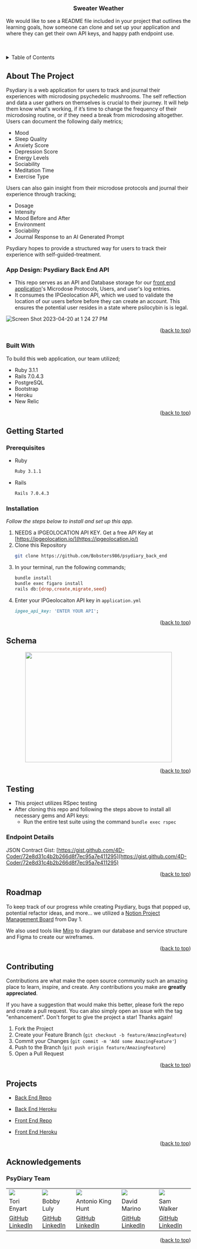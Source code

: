 <a name="readme-top"></a>

<!-- PROJECT LOGO -->
<br />
<br>
  <h3 align="center">Sweater Weather</h3>
  <p>We would like to see a README file included in your project that outlines the learning goals, how someone can clone and set up your application and where they can get their own API keys, and happy path endpoint use.</p>
<br>

</div>
<br>


<!-- TABLE OF CONTENTS -->
<details>
  <summary>Table of Contents</summary>
  <ol>
    <li>
      <a href="#about-the-project">About The Project</a>
      <ul>
        <li><a href="#built-with">Built With</a></li>
      </ul>
    </li>
    <li>
      <a href="#getting-started">Getting Started</a>
      <ul>
        <li><a href="#prerequisites">Prerequisites</a></li>
        <li><a href="#installation">Installation</a></li>
      </ul>
    </li>
    <li><a href="#schema">Psydiary Schema</a></li>
    <li><a href="#roadmap">Roadmap</a></li>
    <li><a href="#contributing">Contributing</a></li>
    <li><a href="#projects">Project Links</a></li>
    <li><a href="#acknowledgements">Acknowlegdements</a></li>
  </ol>
</details>


## About The Project

Psydiary is a web application for users to track and journal their experiences with microdosing psychedelic mushrooms. The self reflection and data a user gathers on themselves is crucial to their journey. It will help them know what's working, if it’s time to change the frequency of their microdosing routine, or if they need a break from microdosing altogether. Users can document the following daily metrics;

* Mood
* Sleep Quality
* Anxiety Score
* Depression Score
* Energy Levels
* Sociability
* Meditation Time
* Exercise Type

Users can also gain insight from their microdose protocols and journal their experience through tracking;
* Dosage
* Intensity
* Mood Before and After
* Environment
* Sociability
* Journal Response to an AI Generated Prompt

Psydiary hopes to provide a structured way for users to track their experience with self-guided-treatment.


### App Design: Psydiary Back End API

* This repo serves as an API and Database storage for our [front end application](https://github.com/Psydiary/psydiary_front_end)'s Microdose Protocols, Users, and user's log entries.
* It consumes the IPGeolocation API, which we used to validate the location of our users before before they can create an account. This ensures the potential user resides in a state where psilocybin is is legal.

![Screen Shot 2023-04-20 at 1 24 27 PM](https://user-images.githubusercontent.com/116821829/233442087-cea5421d-4098-4452-a937-d62d04d5fdcf.png)

<p align="right">(<a href="#readme-top">back to top</a>)</p>


### Built With

To build this web application, our team utilized;

* Ruby 3.1.1
* Rails 7.0.4.3
* PostgreSQL
* Bootstrap
* Heroku
* New Relic


<p align="right">(<a href="#readme-top">back to top</a>)</p>


## Getting Started
<!-- can change this later or add more detail -->
### Prerequisites

* Ruby
  ```sh
  Ruby 3.1.1
  ```

* Rails
  ```sh
  Rails 7.0.4.3
  ```


### Installation

_Follow the steps below to install and set up this app._

1. NEEDS a IPGEOLOCATION API KEY. Get a free API Key at [https://ipgeolocation.io/](https://ipgeolocation.io/)
2. Clone this Repository
   ```sh
   git clone https://github.com/Bobsters986/psydiary_back_end
   ```
3. In your terminal, run the following commands;
    ```sh
    bundle install
    bundle exec figaro install
    rails db:{drop,create,migrate,seed}
    ```
4. Enter your IPGeolocaiton API key in `application.yml`
   ```ruby
   ipgeo_api_key: 'ENTER YOUR API';
   ```

<p align="right">(<a href="#readme-top">back to top</a>)</p>


<!-- USAGE EXAMPLES -->
## Schema

<div align="center">
  <a href="https://miro.com/app/board/uXjVMUDieY4=/">
    <img src= "https://user-images.githubusercontent.com/116703107/233499169-b57a55f5-e88c-4c61-9578-5c371a7f8874.png" height="300" width="400">
  </a>
</div>


<p align="right">(<a href="#readme-top">back to top</a>)</p>


<!-- Testing -->
## Testing

* This project utilizes RSpec testing
* After cloning this repo and following the steps above to install all necessary gems and API keys:
  * Run the entire test suite using the command `bundle exec rspec`


<!-- JSON Contract -->
### Endpoint Details

JSON Contract Gist: [https://gist.github.com/4D-Coder/72e8d31c4b2b266d8f7ec95a7e411295](https://gist.github.com/4D-Coder/72e8d31c4b2b266d8f7ec95a7e411295)

<p align="right">(<a href="#readme-top">back to top</a>)</p>


<!-- ROADMAP -->
## Roadmap

To keep track of our progress while creating Psydiary, bugs that popped up, potential refactor ideas, and more... we utilized a [Notion Project Management Board](https://alluring-phlox-b74.notion.site/72a9807f1fec4b40a63d0fc8908cb7e8?v=aec33fee246f41b5bf8e7ae6ea7f9796) from Day 1.

We also used tools like [Miro](https://miro.com/app/board/uXjVMUDieY4=/) to diagram our database and service structure and Figma to create our wireframes.


<p align="right">(<a href="#readme-top">back to top</a>)</p>


<!-- CONTRIBUTING -->
## Contributing

Contributions are what make the open source community such an amazing place to learn, inspire, and create. Any contributions you make are **greatly appreciated**.

If you have a suggestion that would make this better, please fork the repo and create a pull request. You can also simply open an issue with the tag "enhancement".
Don't forget to give the project a star! Thanks again!

1. Fork the Project
2. Create your Feature Branch (`git checkout -b feature/AmazingFeature`)
3. Commit your Changes (`git commit -m 'Add some AmazingFeature'`)
4. Push to the Branch (`git push origin feature/AmazingFeature`)
5. Open a Pull Request

<p align="right">(<a href="#readme-top">back to top</a>)</p>


<!-- CONTACT -->
## Projects

* [Back End Repo](https://github.com/Psydiary/psydiary_back_end)
* [Back End Heroku](https://dashboard.heroku.com/apps/pacific-reef-79035)

* [Front End Repo](https://github.com/Psydiary/psydiary_front_end)
* [Front End Heroku](https://secure-crag-03925.herokuapp.com/)

<p align="right">(<a href="#readme-top">back to top</a>)</p>


## Acknowledgements

### PsyDiary Team
<table>
  <tr>
    <td><img src="https://avatars.githubusercontent.com/torienyart"></td>
    <td><img src="https://avatars.githubusercontent.com/Bobsters986"></td>
    <td><img src="https://avatars.githubusercontent.com/4D-Coder"></td>
    <td><img src="https://avatars.githubusercontent.com/davejm8"></td>
    <td><img src="https://avatars.githubusercontent.com/sgwalker327"></td>
  </tr>
  <tr>
    <td>Tori Enyart</td>
    <td>Bobby Luly</td>
    <td>Antonio King Hunt</td>
    <td>David Marino</td>
    <td>Sam Walker</td>
  </tr>
  <tr>
    <td>
      <a href="https://github.com/torienyart">GitHub</a><br>
      <a href="https://www.linkedin.com/in/victoria-enyart-595052155/">LinkedIn</a>
    </td>
    <td>
      <a href="https://github.com/Bobsters986">GitHub</a><br>
      <a href="https://www.linkedin.com/in/bobbyy-luly-217653260/">LinkedIn</a>
    </td>
    <td>
      <a href="https://github.com/4D-Coder">GitHub</a><br>
      <a href="https://www.linkedin.com/in/antoniokinghunt/">LinkedIn</a>
    </td>
    <td>
      <a href="https://github.com/davejm8">GitHub</a><br>
      <a href="https://www.linkedin.com/in/davidjmarino8/">LinkedIn</a>
    </td>
    <td>
      <a href="https://github.com/sgwalker327">GitHub</a><br>
      <a href="https://www.linkedin.com/in/sam-walker-95a49630/">LinkedIn</a>
    </td>
  </tr>
</table>

<p align="right">(<a href="#readme-top">back to top</a>)</p>
